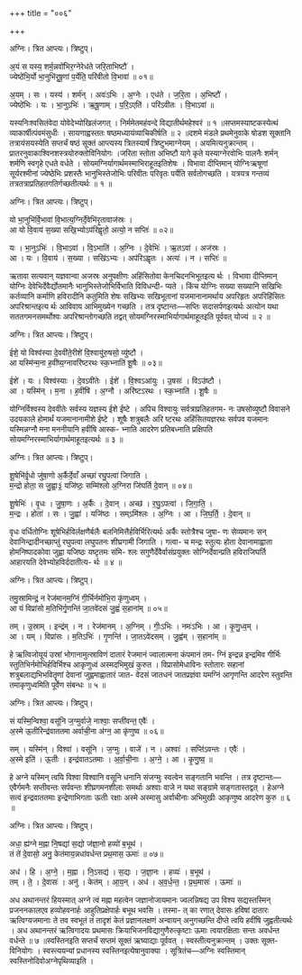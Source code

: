 +++
title = "००६"

+++


अग्निः। त्रित आप्त्यः। त्रिष्टुप्।

अ॒यं स यस्य॒ शर्म॒न्नवो॑भिर॒ग्नेरेध॑ते जरि॒ताभिष्टौ॑ ।  
ज्येष्ठे॑भि॒र्यो भा॒नुभि॑रृषू॒णां प॒र्येति॒ परि॑वीतो वि॒भावा॑ ॥ ०१॥

अ॒यम् । सः । यस्य॑ । शर्म॑न् । अवः॑ऽभिः । अ॒ग्नेः । एध॑ते । ज॒रि॒ता । अ॒भिष्टौ॑ ।  
ज्येष्ठे॑भिः । यः । भा॒नुऽभिः॑ । ऋ॒षू॒णाम् । प॒रि॒ऽएति॑ । परि॑ऽवीतः । वि॒भाऽवा॑ ॥

यस्यनिःश्वसितंवेदा योवेदेभ्योखिलंजगत् । निर्ममेतमहंवन्दे विद्यातीर्थमहेश्वरं ॥ १ ॥सप्तमस्याष्टकस्येत्थं व्याकार्षीत्पंवमंसुधीः । सायणाह्वस्ततः षष्ठमध्यायंव्याचिकीर्षति ॥ २ ॥दशमे मंडले प्रथमेनुवाके षोडश सूक्तानि तत्रायंसयस्येति सप्तर्चं षष्ठं सूक्तं आप्त्यस्य त्रितस्यार्षं त्रिष्टुभमाग्नेयम् । अयमित्यनुक्रान्तम् । प्रातरनुवाकाश्विनशस्त्रयोरुक्तोविनियोगः ।जरिता स्तोता अभिष्टौ यागे कृते यस्याग्नेरवोभिः पालनैः शर्मन् शर्मणि स्वगृहे एधते वर्धते । सोयमग्निर्यागार्थमस्माभिराहूतइतिशेषः । विभावा दीप्तिमान् योग्निःऋषूणां सूर्यरश्मीनां ज्येष्ठेभिः प्रशस्तैः भानुभिस्तेजोभिः परिवीतः परिवृतः पर्येति सर्वतोगच्छति । यत्रयत्र गन्तव्यं तत्रतत्राप्रतिहतगतिर्गच्छतीत्यर्थः ॥ १ ॥

अग्निः। त्रित आप्त्यः। त्रिष्टुप्।

यो भा॒नुभि॑र्वि॒भावा॑ वि॒भात्य॒ग्निर्दे॒वेभि॑रृ॒तावाज॑स्रः ।  
आ यो वि॒वाय॑ स॒ख्या सखि॒भ्योऽप॑रिह्वृतो॒ अत्यो॒ न सप्तिः॑ ॥ ०२॥

यः । भा॒नुऽभिः॑ । वि॒भाऽवा॑ । वि॒ऽभाति॑ । अ॒ग्निः । दे॒वेभिः॑ । ऋ॒तऽवा॑ । अज॑स्रः ।  
आ । यः । वि॒वाय॑ । स॒ख्या । सखि॑ऽभ्यः । अप॑रिऽह्वृतः । अत्यः॑ । न । सप्तिः॑ ॥

ऋतावा सत्यवान् यज्ञवान्वा अजस्रः अनुपक्षीणः अहिंसितोवा केनचिदनभिभूतइत्य र्थः । विभावा दीप्तिमान् योग्निः देवेभिर्देवैर्द्योतमानैः भानुभिस्तेजोभिर्विभाति विविधन्दी- प्यते । किंच योग्निः सख्या सख्यानि सखिभिः कर्तव्यानि कर्माणि हविरादीनि कतुमिति शेषः सखिभ्यः सखिभूतानां यजमानानामर्थाय अपरिहृतः अपरिहिंसितः अपरिश्रान्तइत्य र्थः आविवाय आभिमुख्येन गच्छति । तत्र दृष्टान्तः—सप्तिः सदासर्पणइत्यर्थः अत्योन यथा सततगमनसमर्थोश्वः अपरिश्रान्तोगच्छति तद्वत् सोयमग्निरस्माभिर्यागार्थमाहूतइति पूर्ववत् योज्यं ॥ २ ॥

अग्निः। त्रित आप्त्यः। त्रिष्टुप्।

ईशे॒ यो विश्व॑स्या दे॒ववी॑ते॒रीशे॑ वि॒श्वायु॑रु॒षसो॒ व्यु॑ष्टौ ।  
आ यस्मि॑न्म॒ना ह॒वींष्य॒ग्नावरि॑ष्टरथः स्क॒भ्नाति॑ शू॒षैः ॥ ०३॥

ईशे॑ । यः । विश्व॑स्याः । दे॒वऽवी॑तेः । ईशे॑ । वि॒श्वऽआ॑युः । उ॒षसः॑ । विऽउ॑ष्टौ ।  
आ । यस्मि॑न् । म॒ना । ह॒वींषि॑ । अ॒ग्नौ । अरि॑ष्टऽरथः । स्क॒भ्नाति॑ । शू॒षैः ॥

योग्निर्विश्वस्य देववीतेः सर्वस्य यज्ञस्य ईशे ईष्टे । अपिच विश्वायुः सर्वत्राप्रतिहतगम- नः उषसोव्युष्टौ विवासने उदयकाले होमार्थं यजमानानामीशे ईष्टे । शूषैः शत्रुबलैः अरि ष्टरथः अहिंसितयज्ञरथः सर्वपव यजमानः यस्मिन्नग्नौ मना मननीयानि हवींषि आस्क- भ्नाति आदरेण प्रतिबध्नाति प्रक्षिपति सोयमग्निरस्माभिर्यागार्थमाहूतइत्यर्थः ॥ ३ ॥

अग्निः। त्रित आप्त्यः। त्रिष्टुप्।

शू॒षेभि॑र्वृ॒धो जु॑षा॒णो अ॒र्कैर्दे॒वाँ अच्छा॑ रघु॒पत्वा॑ जिगाति ।  
म॒न्द्रो होता॒ स जु॒ह्वा॒३॒॑ यजि॑ष्ठः॒ सम्मि॑श्लो अ॒ग्निरा जि॑घर्ति दे॒वान् ॥ ०४॥

शू॒षेभिः॑ । वृ॒धः । जु॒षा॒णः । अ॒र्कैः । दे॒वान् । अच्छ॑ । र॒घु॒ऽपत्वा॑ । जि॒गा॒ति॒ ।  
म॒न्द्रः । होता॑ । सः । जु॒ह्वा॑ । यजि॑ष्ठः । सम्ऽमि॑श्लः । अ॒ग्निः । आ । जि॒घ॒र्ति॒ । दे॒वान् ॥

वृधः वर्धितोग्निः शूषेभिर्हविर्लक्षणैर्बलैः बलनिमित्तैर्हविर्भिरित्यर्थः अर्कैः स्तोत्रैश्च जुषा- णः सेव्यमानः सन् देवानिन्द्रादीनच्छाप्तुं रघुपत्वा लघुपतनः शीघ्रगामी जिगाति । गत्वा- च मन्द्रः स्तुत्यः होता देवानामाह्वाता होमनिष्पादकोवा जुह्वा यजिष्ठः यष्टृतमः संमि- श्लः सगुणैर्देवैर्वासंप्रयुक्तः सोग्निर्देवान्प्रति हविराजिघर्ति आहारयति देवेभ्योहविर्ददातीत्य- र्थः ॥ ४ ॥

अग्निः। त्रित आप्त्यः। त्रिष्टुप्।

तमु॒स्रामिन्द्रं॒ न रेज॑मानम॒ग्निं गी॒र्भिर्नमो॑भि॒रा कृ॑णुध्वम् ।  
आ यं विप्रा॑सो म॒तिभि॑र्गृ॒णन्ति॑ जा॒तवे॑दसं जु॒ह्वं॑ स॒हाना॑म् ॥ ०५॥

तम् । उ॒स्राम् । इन्द्र॑म् । न । रेज॑मानम् । अ॒ग्निम् । गीः॒ऽभिः । नमः॑ऽभिः । आ । कृ॒णु॒ध्व॒म् ।  
आ । यम् । विप्रा॑सः । म॒तिऽभिः॑ । गृ॒णन्ति॑ । जा॒तऽवे॑दसम् । जु॒ह्व॑म् । स॒हाना॑म् ॥

हे ऋत्विजोयूयं उस्रां भोगानामुत्स्राविणं दातारं रेजमानं ज्वालात्मना कंपमानं तम- ग्निं इन्द्रन्न इन्द्रमिव गीर्भिः स्तुतिभिर्नमोभिर्हविर्भिश्च आकृणुध्वं अस्मदभिमुखं कुरुत । विप्रासोमेधाविनः स्तोतारः सहानां शत्रुबलाद्यभिभवितॄणां देवानां जुह्वमाह्वातारं जात- वेदसं जातधनं जातप्रज्ञंवा यमग्निं आगृणन्ति आदरेण स्तुवन्ति तमाकृणुध्वमिति पूर्वेण संबन्धः ॥ ५ ॥

अग्निः। त्रित आप्त्यः। त्रिष्टुप्।

सं यस्मि॒न्विश्वा॒ वसू॑नि ज॒ग्मुर्वाजे॒ नाश्वाः॒ सप्ती॑वन्त॒ एवैः॑ ।  
अ॒स्मे ऊ॒तीरिन्द्र॑वाततमा अर्वाची॒ना अ॑ग्न॒ आ कृ॑णुष्व ॥ ०६॥

सम् । यस्मि॑न् । विश्वा॑ । वसू॑नि । ज॒ग्मुः । वाजे॑ । न । अश्वाः॑ । सप्ति॑ऽवन्तः । एवैः॑ ।  
अ॒स्मे इति॑ । ऊ॒तीः । इन्द्र॑वातऽतमाः । अ॒र्वा॒ची॒नाः । अ॒ग्ने॒ । आ । कृ॒णु॒ष्व॒ ॥

हे अग्ने यस्मिन् त्वयि विश्वा विश्वानि वसूनि धनानि संजग्मुः स्वत्वेन सङ्गतानि भवन्ति । तत्र दृष्टान्तः—एवैर्गमनैः सप्तीवन्तः सर्पवन्तः शीघ्रगमनशीलाः समर्थाः अश्वाः वाजे न यथा सङ्ग्रामे सङ्गतास्तद्वत् । हेअग्ने सत्वं इन्द्रवाततमाः इन्द्रेणाभिगताः ऊतीः रक्षाः अस्मे अस्मासु अर्वाचीनाः अभिमुखीः आकृणुष्व आदरेण कुरु ॥ ६ ॥

अग्निः। त्रित आप्त्यः। त्रिष्टुप्।

अधा॒ ह्य॑ग्ने म॒ह्ना नि॒षद्या॑ स॒द्यो ज॑ज्ञा॒नो हव्यो॑ ब॒भूथ॑ ।  
तं ते॑ दे॒वासो॒ अनु॒ केत॑माय॒न्नधा॑वर्धन्त प्रथ॒मास॒ ऊमाः॑ ॥ ०७॥

अध॑ । हि । अ॒ग्ने॒ । म॒ह्ना । नि॒ऽसद्य॑ । स॒द्यः । ज॒ज्ञा॒नः । हव्यः॑ । ब॒भूथ॑ ।  
तम् । ते॒ । दे॒वासः॑ । अनु॑ । केत॑म् । आ॒य॒न् । अध॑ । अ॒व॒र्ध॒न्त॒ । प्र॒थ॒मासः॑ । ऊमाः॑ ॥

अध अथानन्तरं हियस्मात् अग्ने त्वं मह्ना महत्वेन जज्ञानोजायमानः ज्वलन्निषद्य उप विश्य सद्यस्तस्मिन् प्रजननकालएव हव्योहवनार्हः आहुतिप्रक्षेपार्हः बभूथ भवसि । तस्मा- त् का रणात् देवासः हविषां दातारः ऋत्विग्यजमानाः ते तव स्वभूतं तं तादृशं केतं प्रज्ञानलक्षणं अन्वायन् अनुगच्छन्ति दीप्ते त्वयि हवींषि जुह्वतीत्यर्थः । अध अथानन्तरं ऋत्विगादयः प्रथमासः क्रियाभिजनविद्यागुणैरुत्कृष्टाः ऊमाः त्वयारक्षिताः सन्तः अवर्धन्त वर्धन्ते ॥ ७ ॥स्वस्तिनइति सप्तर्चं सप्तमं सूक्तं ऋष्याद्याः पूर्ववत् । स्वस्तीत्यनुक्रान्तम् । उक्तः सूक्त- विनियोगः । स्वस्त्ययन्यां प्रधानस्य स्वस्तिनइत्येषानुवाक्या । सूत्रितंच—अग्निः स्वस्तिमान् स्वस्तिनोदिवोअग्नेपृथिव्याइति ।